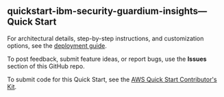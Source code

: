 
## quickstart-ibm-security-guardium-insights—Quick Start

For architectural details, step-by-step instructions, and customization options, see the [deployment guide](https://aws-quickstart.github.io/quickstart-ibm-security-guardium-insights/).

To post feedback, submit feature ideas, or report bugs, use the **Issues** section of this GitHub repo. 

To submit code for this Quick Start, see the [AWS Quick Start Contributor's Kit](https://aws-quickstart.github.io/).